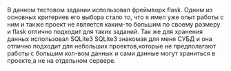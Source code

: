 В данном тестовом задании использовал фреймворк flask. Одним из основных критериев его выбора стало то, что я имел уже опыт работы с ним и также проект не является каким-то большим по своему размеру и flask отлично подходит для таких заданий.
Так же для хранения данных использовал SQLite3
SQLite3 знакомая для меня СУБД и она отлично подходит для небольших проектов,которые не предполагают работы с большим кол-вом данных и сами данные могут храниться в проекте,а не на отдельном сервере.



